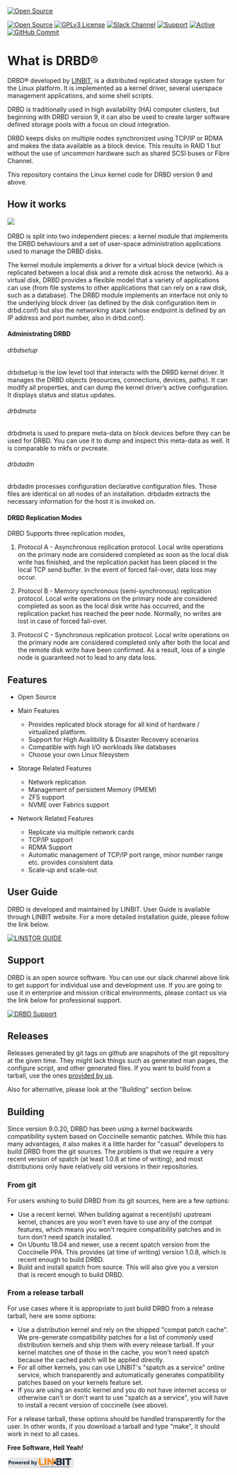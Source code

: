 
[![Open Source](https://github.com/yusufyildiz/drbd/blob/drbd-9.0/misc/drbd_logo.png?raw=true)](https://www.linbit.com/linstor)

[![Open Source](https://img.shields.io/badge/Open-Source-brightgreen)](https://opensource.org/) [![GPLv3 License](https://img.shields.io/badge/License-GPL%20v2-brightgreen.svg)](https://opensource.org/licenses/) [![Slack Channel](https://img.shields.io/badge/Slack-Channel-brightgreen)](https://join.slack.com/t/linbit-community/shared_invite/enQtOTg0MTEzOTA4ODY0LTFkZGY3ZjgzYjEzZmM2OGVmODJlMWI2MjlhMTg3M2UyOGFiOWMxMmI1MWM4Yjc0YzQzYWU0MjAzNGRmM2M5Y2Q) [![Support](https://img.shields.io/badge/$-support-12a0df.svg?style=flat)](https://www.linbit.com/support/) [![Active](http://img.shields.io/badge/Status-Active-green.svg)](https://linbit.com/drbd) [![GitHub Commit](https://img.shields.io/github/commit-activity/y/linbit/drbd)]() 

 
 
# What is DRBD®

DRBD® developed by [LINBIT](https://www.linbit.com/), is a distributed replicated storage system for the Linux platform. It is implemented as a kernel driver, several userspace management applications, and some shell scripts.  

DRBD is traditionally used in high availability (HA) computer clusters, but beginning with DRBD version 9, it can also be used to create larger software defined storage pools with a focus on cloud integration. 

DRBD keeps disks on multiple nodes synchronized using TCP/IP or RDMA and makes the data available as a block device. This results in RAID 1 but without the use of uncommon hardware such as shared SCSI buses or Fibre Channel.

This repository contains the Linux kernel code for DRBD version 9 and above.


## How it works

 [![](https://mldatnmifxoe.i.optimole.com/Q4Tiw9A-Rd_QXhW6/w:500/h:504/q:auto/https://www.linbit.com/wp-content/uploads/2020/03/DRBD-Diagram.jpg)](https://www.linbit.com/drbd/)  



DRBD is split into two independent pieces: a kernel module that implements the DRBD behaviours and a set of user-space administration applications used to manage the DRBD disks. 

The kernel module implements a driver for a virtual block device (which is replicated between a local disk and a remote disk across the network). As a virtual disk, DRBD provides a flexible model that a variety of applications can use (from file systems to other applications that can rely on a raw disk, such as a database). The DRBD module implements an interface not only to the underlying block driver (as defined by the disk configuration item in drbd.conf) but also the networking stack (whose endpoint is defined by an IP address and port number, also in drbd.conf).

#### Administrating DRBD

###### drbdsetup
drbdsetup is the low level tool that interacts with the DRBD kernel driver. It manages the DRBD objects (resources, connections, devices, paths). It can modify all properties, and can dump the kernel driver’s active configuration. It displays status and status updates.

###### drbdmeta
drbdmeta is used to prepare meta-data on block devices before they can be used for DRBD. You can use it to dump and inspect this meta-data as well. It is comparable to mkfs or pvcreate.

###### drbdadm
drbdadm processes configuration declarative configuration files. Those files are identical on all nodes of an installation. drbdadm extracts the necessary information for the host it is invoked on.

#### DRBD Replication Modes

DRBD Supports three replication modes,
1. Protocol A - Asynchronous replication protocol. Local write operations on the primary node are considered completed as soon as the local disk write has finished, and the replication packet has been placed in the local TCP send buffer. In the event of forced fail-over, data loss may occur.

2. Protocol B - Memory synchronous (semi-synchronous) replication protocol. Local write operations on the primary node are considered completed as soon as the local disk write has occurred, and the replication packet has reached the peer node. Normally, no writes are lost in case of forced fail-over.

3. Protocol C - Synchronous replication protocol. Local write operations on the primary node are considered completed only after both the local and the remote disk write have been confirmed. As a result, loss of a single node is guaranteed not to lead to any data loss.

## Features
- Open Source

- Main Features
  - Provides replicated block storage for all kind of hardware / virtualized platform.
  - Support for High Availibility & Disaster Recovery scenarios
  - Compatible with high I/O workloads like databases
  - Choose your own Linux filesystem

- Storage Related Features
  - Network replication
  - Management of persistent Memory (PMEM)
  - ZFS support
  - NVME over Fabrics support


- Network Related Features
  - Replicate via multiple network cards
  - TCP/IP support
  - RDMA Support
  - Automatic management of TCP/IP port range, minor number range etc. provides consistent data
  - Scale-up and scale-out
 
 
## User Guide

DRBD is developed and maintained by LINBIT. User Guide is available through LINBIT website.
For a more detailed installation guide, please follow the link below.

[![LINSTOR GUIDE](https://img.shields.io/badge/DRBD-USER_GUIDE-orange)](https://www.linbit.com/drbd-user-guide/drbd-guide-9_0-en/) 


## Support

DRBD is an open source software. You can use our slack channel above link to get support for individual use and development use.
If you are going to use it in enterprise and mission critical environments, please contact us via the link below for professional support.

[![DRBD Support](https://img.shields.io/badge/DRBD-SUPPORT-brightgreen)](https://www.linbit.com/support/) 


## Releases

Releases generated by git tags on github are snapshots of the git repository at the given time. They might lack things such as generated man pages, the configure script, and other generated files. If you want to build from a tarball, use the ones [provided by us](https://www.linbit.com/linbit-software-download-page-for-linstor-and-drbd-linux-driver/).

Also for alternative, please look at the "Building" section below. 

## Building

Since version 9.0.20, DRBD has been using a kernel backwards compatibility system based on Coccinelle semantic patches. While this has many advantages, it also makes it a little harder for "casual" developers to build DRBD from the git sources. The problem is that we require a very recent version of spatch (at least 1.0.8 at time of writing), and most distributions only have relatively old versions in their repositories.

### From git
For users wishing to build DRBD from its git sources, here are a few options:

- Use a recent kernel. When building against a recent(ish) upstream kernel, chances are you won't even have to use any of the compat features, which means you won't require compatibility patches and in turn don't need spatch installed.
- On Ubuntu 18.04 and newer, use a recent spatch version from the Coccinelle PPA. This provides (at time of writing) version 1.0.8, which is recent enough to build DRBD.
- Build and install spatch from source. This will also give you a version that is recent enough to build DRBD.

### From a release tarball

For use cases where it is appropriate to just build DRBD from a release tarball, here are some options:

- Use a distribution kernel and rely on the shipped "compat patch cache". We pre-generate compatibility patches for a list of commonly used distribution kernels and ship them with every release tarball. If your kernel matches one of those in the cache, you won't need spatch because the cached patch will be applied directly.
- For all other kernels, you can use LINBIT's "spatch as a service" online service, which transparently and automatically generates compatibility patches based on your kernels feature set.
- If you are using an exotic kernel and you do not have internet access or otherwise can't or don't want to use "spatch as a service", you will have to install a recent version of coccinelle (see above).

For a release tarball, these options should be handled transparently for the user. In other words, if you download a tarball and type "make", it should work in next to all cases.


**Free Software, Hell Yeah!**

[![DRBD Powered by LINBIT](https://github.com/yusufyildiz/lstest2/blob/master/img/poweredby_linbit_small.png?raw=true)](https://www.linbit.com/linstor/) 
